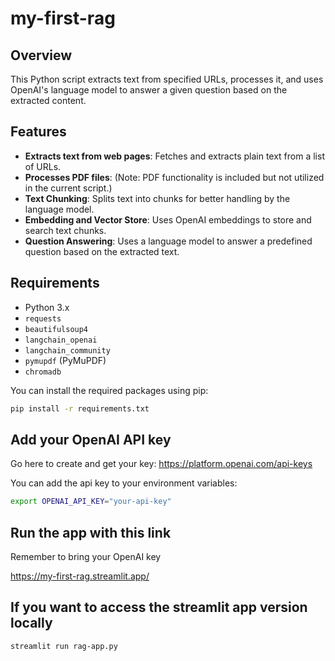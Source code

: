 # my-first-rag

## Overview

This Python script extracts text from specified URLs, processes it, and uses OpenAI's language model to answer a given question based on the extracted content.

## Features

- **Extracts text from web pages**: Fetches and extracts plain text from a list of URLs.
- **Processes PDF files**: (Note: PDF functionality is included but not utilized in the current script.)
- **Text Chunking**: Splits text into chunks for better handling by the language model.
- **Embedding and Vector Store**: Uses OpenAI embeddings to store and search text chunks.
- **Question Answering**: Uses a language model to answer a predefined question based on the extracted text.

## Requirements

- Python 3.x
- `requests`
- `beautifulsoup4`
- `langchain_openai`
- `langchain_community`
- `pymupdf` (PyMuPDF)
- `chromadb`

You can install the required packages using pip:

```bash
pip install -r requirements.txt
```

## Add your OpenAI API key

Go here to create and get your key: https://platform.openai.com/api-keys

You can add the api key to your environment variables:

```bash
export OPENAI_API_KEY="your-api-key"
```

## Run the app with this link

Remember to bring your OpenAI key

https://my-first-rag.streamlit.app/

## If you want to access the streamlit app version locally

```bash
streamlit run rag-app.py
```
